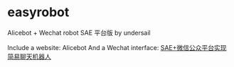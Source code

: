 # easyrobot
Alicebot + Wechat robot SAE 平台版 by undersail

Include a website: Alicebot
And a Wechat interface: [SAE+微信公众平台实现简易聊天机器人](http://www.easyapple.net/?p=1056)
